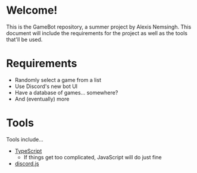 # Welcome!
This is the GameBot repository, a summer project by Alexis Nemsingh. This document will include 
the requirements for the project as well as the tools that'll be used.

# Requirements
- Randomly select a game from a list
- Use Discord's new bot UI
- Have a database of games... somewhere?
- And (eventually) more

# Tools
Tools include...
- [TypeScript](https://www.typescriptlang.org/)
  - If things get too complicated, JavaScript will do just fine
- [discord.js](https://discord.js.org/)

